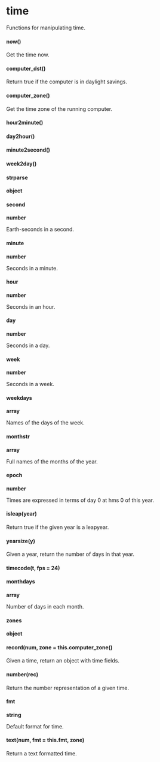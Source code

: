 # time
Functions for manipulating time.
#### now()

Get the time now.

#### computer_dst()

Return true if the computer is in daylight savings.

#### computer_zone()

Get the time zone of the running computer.

#### hour2minute()



#### day2hour()



#### minute2second()



#### week2day()



#### strparse
**object**



#### second
**number**

Earth-seconds in a second.

#### minute
**number**

Seconds in a minute.

#### hour
**number**

Seconds in an hour.

#### day
**number**

Seconds in a day.

#### week
**number**

Seconds in a week.

#### weekdays
**array**

Names of the days of the week.

#### monthstr
**array**

Full names of the months of the year.

#### epoch
**number**

Times are expressed in terms of day 0 at hms 0 of this year.

#### isleap(year)

Return true if the given year is a leapyear.

#### yearsize(y)

Given a year, return the number of days in that year.

#### timecode(t, fps = 24)



#### monthdays
**array**

Number of days in each month.

#### zones
**object**



#### record(num, zone = this.computer_zone()

Given a time, return an object with time fields.

#### number(rec)

Return the number representation of a given time.

#### fmt
**string**

Default format for time.

#### text(num, fmt = this.fmt, zone)

Return a text formatted time.


